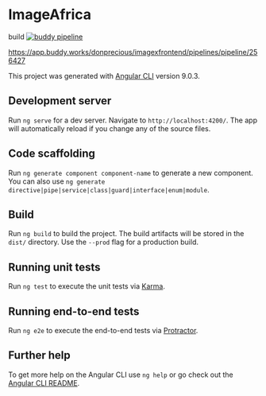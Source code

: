 # ImageAfrica
build 
[![buddy pipeline](https://app.buddy.works/donprecious/imagexfrontend/pipelines/pipeline/256427/badge.svg?token=79f555ecebd9c8973929cc5f58951e9f68ccd7aff15e97fa2bf32ce327203d59 "buddy pipeline")](https://app.buddy.works/donprecious/imagexfrontend/pipelines/pipeline/256427)

https://app.buddy.works/donprecious/imagexfrontend/pipelines/pipeline/256427 



This project was generated with [Angular CLI](https://github.com/angular/angular-cli) version 9.0.3.

## Development server

Run `ng serve` for a dev server. Navigate to `http://localhost:4200/`. The app will automatically reload if you change any of the source files.

## Code scaffolding

Run `ng generate component component-name` to generate a new component. You can also use `ng generate directive|pipe|service|class|guard|interface|enum|module`.

## Build

Run `ng build` to build the project. The build artifacts will be stored in the `dist/` directory. Use the `--prod` flag for a production build.

## Running unit tests

Run `ng test` to execute the unit tests via [Karma](https://karma-runner.github.io).

## Running end-to-end tests

Run `ng e2e` to execute the end-to-end tests via [Protractor](http://www.protractortest.org/).

## Further help

To get more help on the Angular CLI use `ng help` or go check out the [Angular CLI README](https://github.com/angular/angular-cli/blob/master/README.md).
